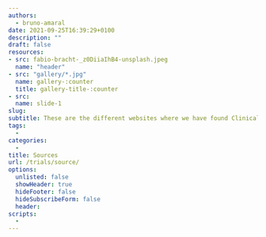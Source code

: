 ```yaml
---
authors:
  - bruno-amaral
date: 2021-09-25T16:39:29+0100
description: ""
draft: false
resources: 
- src: fabio-bracht-_z0DiiaIhB4-unsplash.jpeg
  name: "header"
- src: "gallery/*.jpg"
  name: gallery-:counter
  title: gallery-title-:counter
- src:
  name: slide-1
slug:
subtitle: These are the different websites where we have found Clinical Trials on Multiple Sclerosis
tags: 
  - 
categories: 
  - 
title: Sources
url: /trials/source/
options:
  unlisted: false
  showHeader: true
  hideFooter: false
  hideSubscribeForm: false
  header:
scripts:
  -
---
```

